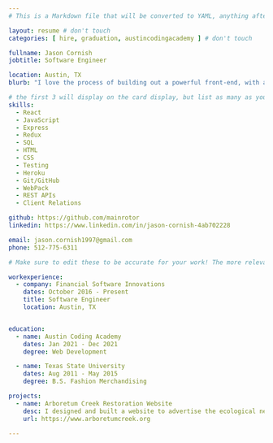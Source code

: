 ```yaml
---
# This is a Markdown file that will be converted to YAML, anything after a `#` is a comment and won't be read

layout: resume # don't touch
categories: [ hire, graduation, austincodingacademy ] # don't touch

fullname: Jason Cornish
jobtitle: Software Engineer

location: Austin, TX
blurb: "I love the process of building out a powerful front-end, with a focus on the user's experience. I have a background working on Legacy code, speaking/co-operating with Clients, and an education with field experience in modern day web development."

# the first 3 will display on the card display, but list as many as you want, they will be visible on your hire page
skills:
  - React
  - JavaScript
  - Express
  - Redux
  - SQL
  - HTML
  - CSS
  - Testing
  - Heroku
  - Git/GitHub
  - WebPack
  - REST APIs
  - Client Relations

github: https://github.com/mainrotor
linkedin: https://www.linkedin.com/in/jason-cornish-4ab702228

email: jason.cornish1997@gmail.com
phone: 512-775-6311

# Make sure to edit these to be accurate for your work! The more relevant the better if the role was technical, don't feel like you need to put every job you've had.

workexperience:
  - company: Financial Software Innovations
    dates: October 2016 - Present
    title: Software Engineer
    location: Austin, TX


education:
  - name: Austin Coding Academy
    dates: Jan 2021 - Dec 2021
    degree: Web Development

  - name: Texas State University
    dates: Aug 2011 - May 2015
    degree: B.S. Fashion Merchandising

projects:
  - name: Arboretum Creek Restoration Website
    desc: I designed and built a website to advertise the ecological need for a creek in the Seattle Arboretum park to prevent flooding.
    url: https://www.arboretumcreek.org

---
```

